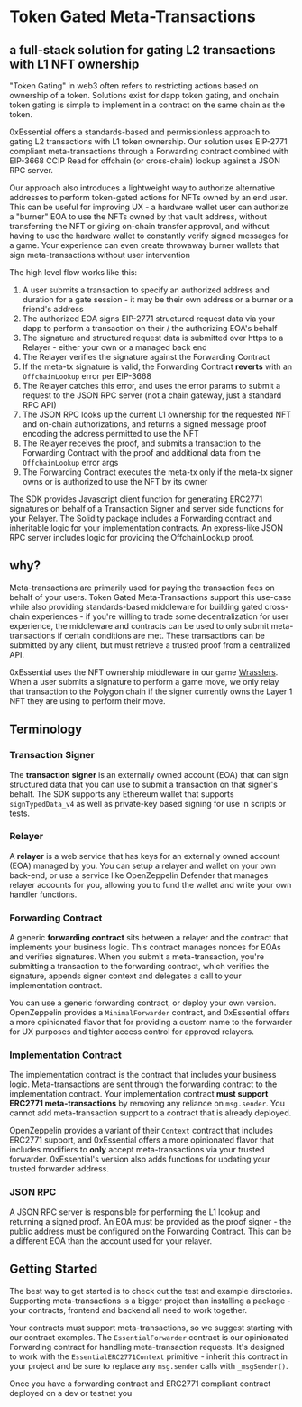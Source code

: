 # Token Gated Meta-Transactions

## a full-stack solution for gating L2 transactions with L1 NFT ownership

"Token Gating" in web3 often refers to restricting actions based on ownership of a token. Solutions exist for dapp token gating, and onchain token gating is simple to implement in a contract on the same chain as the token.

0xEssential offers a standards-based and permissionless approach to gating L2 transactions with L1 token ownership. Our solution uses EIP-2771 compliant meta-transactions through a Forwarding contract combined with EIP-3668 CCIP Read for offchain (or cross-chain) lookup against a JSON RPC server.

Our approach also introduces a lightweight way to authorize alternative addresses to perform token-gated actions for NFTs owned by an end user. This can be useful for improving UX - a hardware wallet user can authorize a "burner" EOA to use the NFTs owned by that vault address, without transferring the NFT or giving on-chain transfer approval, and without having to use the hardware wallet to constantly verify signed messages for a game. Your experience can even create throwaway burner wallets that sign meta-transactions without user intervention

The high level flow works like this:

1. A user submits a transaction to specify an authorized address and duration for a gate session - it may be their own address or a burner or a friend's address
2. The authorized EOA signs EIP-2771 structured request data via your dapp to perform a transaction on their / the authorizing EOA's behalf
3. The signature and structured request data is submitted over https to a Relayer - either your own or a managed back end
4. The Relayer verifies the signature against the Forwarding Contract
5. If the meta-tx signature is valid, the Forwarding Contract **reverts** with an `OffchainLookup` error per EIP-3668
6. The Relayer catches this error, and uses the error params to submit a request to the JSON RPC server (not a chain gateway, just a standard RPC API)
7. The JSON RPC looks up the current L1 ownership for the requested NFT and on-chain authorizations, and returns a signed message proof encoding the address permitted to use the NFT
8. The Relayer receives the proof, and submits a transaction to the Forwarding Contract with the proof and additional data from the `OffchainLookup` error args
9. The Forwarding Contract executes the meta-tx only if the meta-tx signer owns or is authorized to use the NFT by its owner

The SDK provides Javascript client function for generating ERC2771 signatures on behalf of a Transaction Signer and server side functions for your Relayer. The Solidity package includes a Forwarding contract and inheritable logic for your implementation contracts. An express-like JSON RPC server includes logic for providing the OffchainLookup proof.

## why?

Meta-transactions are primarily used for paying the transaction fees on behalf of your users. Token Gated Meta-Transactions support this use-case while also providing standards-based middleware for building gated cross-chain experiences - if you're willing to trade some decentralization for user experience, the middleware and contracts can be used to only submit meta-transactions if certain conditions are met. These transactions can be submitted by any client, but must retrieve a trusted proof from a centralized API.

0xEssential uses the NFT ownership middleware in our game [Wrasslers](https://wrasslers.com). When a user submits a signature to perform a game move, we only relay that transaction to the Polygon chain if the signer currently owns the Layer 1 NFT they are using to perform their move.

## Terminology

### Transaction Signer

The **transaction signer** is an externally owned account (EOA) that can sign structured data that you can use to submit a transaction on that signer's behalf. The SDK supports any Ethereum wallet that supports `signTypedData_v4` as well as private-key based signing for use in scripts or tests.

### Relayer

A **relayer** is a web service that has keys for an externally owned account (EOA) managed by you. You can setup a relayer and wallet on your own back-end, or use a service like OpenZeppelin Defender that manages relayer accounts for you, allowing you to fund the wallet and write your own handler functions.

### Forwarding Contract

A generic **forwarding contract** sits between a relayer and the contract that implements your business logic. This contract manages nonces for EOAs and verifies signatures. When you submit a meta-transaction, you're submitting a transaction to the forwarding contract, which verifies the signature, appends signer context and delegates a call to your implementation contract.

You can use a generic forwarding contract, or deploy your own version. OpenZeppelin provides a `MinimalForwarder` contract, and 0xEssential offers a more opinionated flavor that for providing a custom name to the forwarder for UX purposes and tighter access control for approved relayers.

### Implementation Contract

The implementation contract is the contract that includes your business logic. Meta-transactions are sent through the forwarding contract to the implementation contract. Your implementation contract **must support ERC2771 meta-transactions** by removing any reliance on `msg.sender`. You cannot add meta-transaction support to a contract that is already deployed.

OpenZeppelin provides a variant of their `Context` contract that includes ERC2771 support, and 0xEssential offers a more opinionated flavor that includes modifiers to **only** accept meta-transactions via your trusted forwarder. 0xEssential's version also adds functions for updating your trusted forwarder address.

### JSON RPC

A JSON RPC server is responsible for performing the L1 lookup and returning a signed proof. An EOA must be provided as the proof signer - the public address must be configured on the Forwarding Contract. This can be a different EOA than the account used for your relayer.

## Getting Started

The best way to get started is to check out the test and example directories. Supporting meta-transactions is a bigger project than installing a package - your contracts, frontend and backend all need to work together.

Your contracts must support meta-transactions, so we suggest starting with our contract examples. The `EssentialForwarder` contract is our opinionated Forwarding contract for handling meta-transaction requests. It's designed to work with the `EssentialERC2771Context` primitive - inherit this contract in your project and be sure to replace any `msg.sender` calls with `_msgSender()`.

Once you have a forwarding contract and ERC2771 compliant contract deployed on a dev or testnet you 